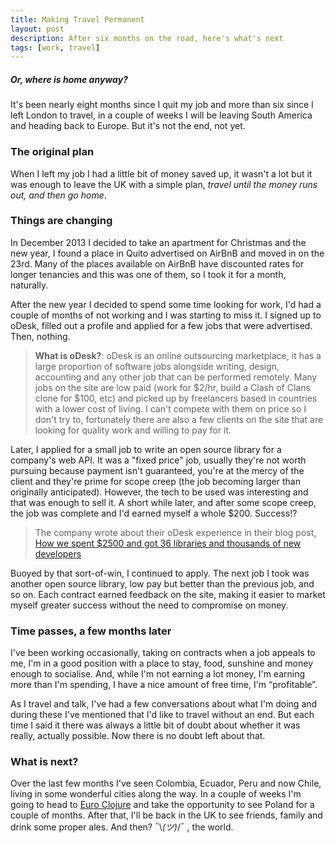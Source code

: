 ```yaml
---
title: Making Travel Permanent
layout: post
description: After six months on the road, here's what's next
tags: [work, travel]
---
```


##### Or, where is home anyway?

It's been nearly eight months since I quit my job and more than six since I left London to travel, in a couple of weeks I will be leaving South America and heading back to Europe. But it's not the end, not yet.

### The original plan

When I left my job I had a little bit of money saved up, it wasn't a lot but it was enough to leave the UK with a simple plan, *travel until the money runs out, and then go home*.

### Things are changing

In December 2013 I decided to take an apartment for Christmas and the new year, I found a place in Quito advertised on AirBnB and moved in on the 23rd. Many of the places available on AirBnB have discounted rates for longer tenancies and this was one of them, so I took it for a month, naturally.

After the new year I decided to spend some time looking for work, I'd had a couple of months of not working and I was starting to miss it. I signed up to oDesk, filled out a profile and applied for a few jobs that were advertised. Then, nothing.

> **What is oDesk?**: oDesk is an online outsourcing marketplace, it has a large proportion of software jobs alongside writing, design, accounting and any other job that can be performed remotely.
> Many jobs on the site are low paid (work for $2/hr, build a Clash of Clans clone for $100, etc) and picked up by freelancers based in countries with a lower cost of living. I can't compete with them on price so I don't try to, fortunately there are also a few clients on the site that are looking for quality work and willing to pay for it.

Later, I applied for a small job to write an open source library for a company's web API. It was a "fixed price" job, usually they're not worth pursuing because payment isn't guaranteed, you're at the mercy of the client and they're prime for scope creep (the job becoming larger than originally anticipated). However, the tech to be used was interesting and that was enough to sell it. A short while later, and after some scope creep, the job was complete and I'd earned myself a whole $200. Success!?

> The company wrote about their oDesk experience in their blog post, [How we spent $2500 and got 36 libraries and thousands of new developers](http://blog.diffbot.com/creating-rest-api-clients-in-35-programming-languages-using-odesk/)

Buoyed by that sort-of-win, I continued to apply. The next job I took was another open source library, low pay but better than the previous job, and so on. Each contract earned feedback on the site, making it easier to market myself greater success without the need to compromise on money.

### Time passes, a few months later

I've been working occasionally, taking on contracts when a job appeals to me, I'm in a good position with a place to stay, food, sunshine and money enough to socialise. And, while I'm not earning a lot money, I'm earning more than I'm spending, I have a nice amount of free time, I'm “profitable”.

As I travel and talk, I've had a few conversations about what I'm doing and during these I've mentioned that I'd like to travel without an end. But each time I said it there was always a little bit of doubt about whether it was really, actually possible. Now there is no doubt left about that.

### What is next?

Over the last few months I've seen Colombia, Ecuador, Peru and now Chile, living in some wonderful cities along the way. In a couple of weeks I'm going to head to [Euro Clojure](http://euroclojure.com/2014/) and take the opportunity to see Poland for a couple of months. After that, I'll be back in the UK to see friends, family and drink some proper ales. And then? ¯\\_(ツ)_/¯ , the world.
